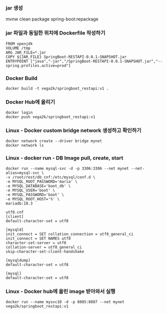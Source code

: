 ### jar 생성
mvnw clean package spring-boot:repackage

### jar 파일과 동일한 위치에 Dockerfile 작성하기
```
FROM openjdk
VOLUME /tmp
ARG JAR_FILE=*.jar
COPY ${JAR_FILE} SpringBoot-RESTAPI-0.0.1-SNAPSHOT.jar
ENTRYPOINT ["java","-jar","/SpringBoot-RESTAPI-0.0.1-SNAPSHOT.jar","--spring.profiles.active=prod"]
```

### Docker Build
```
docker build -t vega2k/springboot_restapi:v1 .
```

### Docker Hub에 올리기
```
docker login
docker push vega2k/springboot_restapi:v1
```
### Linux - Docker custom bridge network 생성하고 확인하기
```
docker network create --driver bridge mynet
docker network ls
``` 
### Linux - docker run - DB Image pull, create, start 
```
docker run --name mysql-svc -d -p 3306:3306 --net mynet --net-alias=mysql-svc \
-v /root/rest/db_cnf:/etc/mysql/conf.d \
-e MYSQL_ROOT_PASSWORD='maria' \
-e MYSQL_DATABASE='boot_db' \
-e MYSQL_USER='boot' \
-e MYSQL_PASSWORD='boot' \
-e MYSQL_ROOT_HOST='%' \
mariadb:10.3
```
```
utf8.cnf
[client]
default-character-set = utf8

[mysqld]
init_connect = SET collation_connection = utf8_general_ci
init_connect = SET NAMES utf8
character-set-server = utf8
collation-server = utf8_general_ci
skip-character-set-client-handshake

[mysqldump]
default-character-set = utf8

[mysql]
default-character-set = utf8
```
### Linux - Docker hub에 올린 image 받아와서 실행
```
docker run --name mysvc10 -d -p 8085:8087 --net mynet  vega2k/springboot_restapi:v1
```